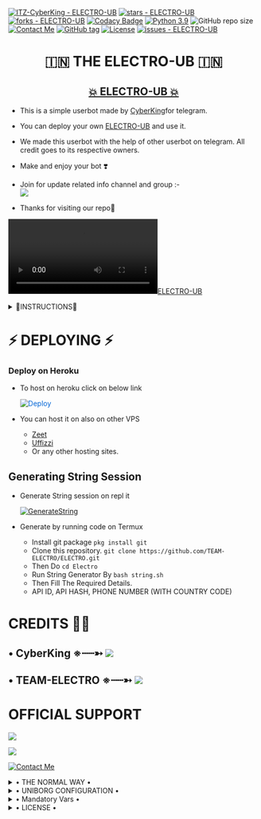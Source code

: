 [![ITZ-CyberKing - ELECTRO-UB](https://img.shields.io/static/v1?label=ITZ-CYBERKING&message=ELECTRO&color=blue&logo=github)](https://github.com/TEAM-ELECTRO/ELECTRO)
[![stars - ELECTRO-UB](https://img.shields.io/github/stars/TEAM-ELECTRO/Dark-ELECTRO?style=social)](https://github.com/TEAM-ELECTRO/ELECTRO)
[![forks - ELECTRO-UB](https://img.shields.io/github/forks/TEAM-ELECTRO/ELECTRO?style=social)](https://github.com/TEAM-ELECTRO/ELECTRO)
[![Codacy Badge](https://api.codacy.com/project/badge/Grade/f7c51539e67b483bb8d7749acca51d3a)](https://app.codacy.com/gh/TEAM-ELECTRO/ELECTRO/dashboard?branch=master)
[![Python 3.9](https://img.shields.io/badge/Python-3.9%20or%20newer-blue.svg)](https://www.python.org/downloads/release/python-360/)
![GitHub repo size](https://img.shields.io/github/repo-size/TEAM-ELECTRO/ELECTRO)
[![Contact Me](https://img.shields.io/badge/Telegram-Contact%20Me-informational)](https://t.me/ITZ_CYBERKING_XD)
[![GitHub tag](https://img.shields.io/github/tag/TEAM-ELECTRO/ELECTRO?include_prereleases=&sort=semver)](https://github.com/TEAM-ELECTRO/ELECTRO/releases/)
[![License](https://img.shields.io/badge/License-GNU-blue)](#license)
[![issues - ELECTRO-UB](https://img.shields.io/github/issues/TEAM-ELECTRO/ELECTRO)](https://github.com/TEAM-ELECTRO/ELECTRO/issues)



<h1 align="center"> 🇮🇳 THE ELECTRO-UB 🇮🇳 </h1>

<h2 align="center"> <a href="https://t.me/ELECTROBOT_UPDATES">💥 ELECTRO-UB 💥</a></h2>

- This is a simple userbot made by [CyberKing](https://t.me/itz_cyberking_Xd)for telegram. 

 - You can deploy your own [ELECTRO-UB](https://github.com/TEAM-ELECTRO/ELECTRO) and use it.

 - We made this userbot with the help of other userbot on telegram. All credit goes to its respective owners.

 - Make and enjoy your bot ❣️

 - Join for update related info channel and group :-   
 <a href="https://t.me/TEAM-ELECTRO"><img src="https://img.shields.io/badge/Join-Support%20Group-red.svg?style=for-the-badge&logo=Telegram"></a>

 - Thanks for visiting our repo💖





[![ELECTRO-UB](https://te.legra.ph/file/0bec796b878f160820ea3.mp4)](https://t.me/ELECTROBOT_Support)

<details>

<Summary>  🧾INSTRUCTIONS🧾  </Summary>

- Read carefully
        
        - Fork at your own risk.
        
        - Owner will not be responsible for any kinds for ban due to bot.

        - You can host this project on heroku,  Zeet, Uffizi.

        - Please ask to owner before using codes.
</details>


# ⚡ DEPLOYING ⚡

### Deploy on Heroku
  - To host on heroku click on below link
     
     <a href="https://dashboard.heroku.com/new?button-url=https%3A%2F%2Fgithub.com%2FTEAM-ELECTRO%2FELECTRO&template=https%3A%2F%2Fgithub.com%2FTEAM-ELECTRO%2FELECTRO" rel="nofollow" style="background-color: initial; box-sizing: border-box; color: #0366d6; text-decoration-line: none;"><img alt="Deploy" data-canonical-src="https://www.herokucdn.com/deploy/button.svg" src="https://camo.githubusercontent.com/83b0e95b38892b49184e07ad572c94c8038323fb/68747470733a2f2f7777772e6865726f6b7563646e2e636f6d2f6465706c6f792f627574746f6e2e737667" style="border-style: none; box-sizing: initial; max-width: 100%;" /></a></div>

   - You can host it on also on other VPS
       - [Zeet](https://zeet.co/new)
       - [Uffizzi](https://uffizzi.com)
       - Or any other hosting sites.


## Generating String Session

  - Generate String session on repl it
   
       
       [![GenerateString](https://img.shields.io/badge/repl.it-generateString-yellowgreen)](https://replit) 
        
  - Generate by running code on Termux
       - Install git package
           `pkg install git`
    - Clone this repository.
           `git clone https://github.com/TEAM-ELECTRO/ELECTRO.git`
    - Then Do
           `cd Electro`
    - Run String Generator By
           `bash string.sh`
    - Then Fill The Required Details.
    - API ID, API HASH, PHONE NUMBER (WITH COUNTRY CODE)

 
# CREDITS 👨‍🔬



## • CyberKing ※┄┄➳  <a href="https://github.com/itz-cyberking" alt="CyberKing"> <img src="https://img.shields.io/badge/CyberKing-E5E4E2?logo=github" /></a>


## • TEAM-ELECTRO ※┄┄➳  <a href="https://github.com/TEAM-ELECTRO" alt="TEAM-ELECTRO"> <img src="https://img.shields.io/badge/TEAM-ELECTRO-E5E4E2?logo=github" /></a>


# OFFICIAL SUPPORT

<a href="https://t.me/Elrctro_updates"><img src="https://img.shields.io/badge/Join-Support%20Channel-red.svg?style=for-the-badge&logo=Telegram"></a>

<a href="https://t.me/Electrobot_support"><img src="https://img.shields.io/badge/Join-Support%20Group-red.svg?style=for-the-badge&logo=Telegram"></a>

[![Contact Me](https://img.shields.io/badge/Telegram-Contact%20Me-informational)](https://t.me/CyberKing)

<details>

  <summary> • THE NORMAL WAY • </summary>

Simply clone the repository and run the main file:
```sh
git clone https://github.com/TEAM-ELECTRO/ELECTRO
cd ELECTRO
virtualenv -p /usr/bin/python3 venv
. ./venv/bin/activate
pip install -r requirements.txt
# <Create local_config.py with variables as given below>
python3 -m userbot
```

An example `local_config.py` file could be:

**Not All of the variables are mandatory**

__The Userbot should work by setting only the first two variables__

```python3
from heroku_config import Var

class Development(Var):
  APP_ID = 6
  API_HASH = "eb06d4abfb49dc3eeb1aeb98ae0f581e"
```

</details>

<details>

  <summary> • UNIBORG CONFIGURATION • </summary>

The UniBorg Config is situated in `userbot/uniborgConfig.py`.

**Heroku Configuration**
Simply just leave the Config as it is.

**Local Configuration**
Fortunately there are no Mandatory vars for the UniBorg Support Config.

</details>


<details> <summary> • Mandatory Vars • </summary>

  - Some of the environment variables are mandatory.
- These are listed below.
    - `APP_ID`:   You can get this value from [here](https://my.telegram.org)
    - `API_HASH`:   You can get this value from [here](https://my.telegram.org)
    - `ENV`:   `ANYTHING`
    - `STRING_SESSION`:   You can get this value from running `python3 string_session.py` in termux after cloning this repo. Or just using [repl run](https://repl)
    - `LOG_GROUP`:   Make a Channel Or Group and get it's id.
    - `DATABASE_URL`:   Make a database on elephant sql and paste the url.
    - `DB_URI`:   Same as `DATABASE_URL`
    - `BOT_TOKEN`:   Make a Bot from [Botfather](https://t.me/botfather) and paste the bot token here.
    - `BOT_USERNAME`:   Paste the Username of bot that you made from [BotFather](https://t.me/botfather).
- The userbot will not work without setting the mandatory vars.
</details>


<details>
  <summary> • LICENSE • </summary>

![](https://www.gnu.org/graphics/gplv3-or-later.png)

Copyright (C) 2021 CYBERKING
Released under [GNU](/LICENSE) by [CYBERKING](https://github.com/ITZ-CYBERKING).

Poject [ELECTRO-UB](https://github.com/TEAM-ELECTRO/ELECTRO) is free software: you can redistribute it and/or modify
it under the terms of the GNU General Public License as published by
the Free Software Foundation, either version 3 of the License, or
(at your option) any later version.

This program is distributed in the hope that it will be useful,
but WITHOUT ANY WARRANTY; without even the implied warranty of
MERCHANTABILITY or FITNESS FOR A PARTICULAR PURPOSE.  See the
GNU General Public License for more details.

You should have received a copy of the GNU General Public License
along with this program. If not, see <https://www.gnu.org/licenses/>.


</details>










